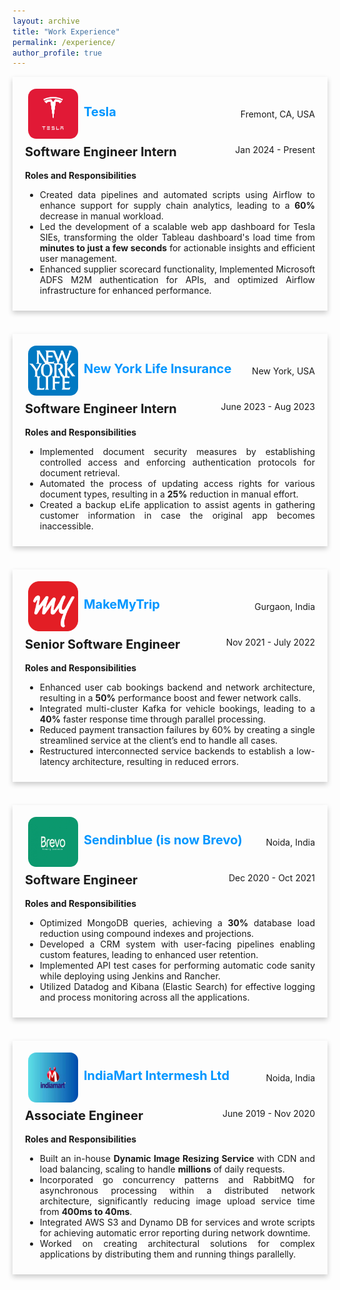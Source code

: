 ```yaml
---
layout: archive
title: "Work Experience"
permalink: /experience/
author_profile: true
---
```


<div style="box-shadow: 0 4px 8px 0 rgba(0,0,0,0.2); transition: 0.3s; width: 100%; margin-bottom: 20px;" 
     onmouseover="this.style.boxShadow='0 8px 16px 0 rgba(0,0,0,0.2)';" 
     onmouseout="this.style.boxShadow='0 4px 8px 0 rgba(0,0,0,0.2)';">
    <div style="padding: 10px 20px;">
        <div style="padding: 4px 0; display: flex; justify-content: space-between; align-items: center;">
            <div>
                <a href="https://www.tesla.com/"><img src="/images/logo7.png" 
                     alt="usc logo" style="height: 80px; width:80px; padding:5px; border-radius: 20%; background-size: cover; vertical-align:middle;"/></a>
                <b><a href="https://www.tesla.com/" style="text-decoration: none;  color:#0096FF; font-size:20px;" onmouseover="this.style.color = '#0096FF'; this.style.textDecoration = 'underline #89CFF0';" onmouseout="this.style.color = '#0096FF'; this.style.textDecoration = 'none';">Tesla</a></b>
            </div>
            <span style="float: right;">Fremont, CA, USA</span>
        </div>
        <b style="font-size:20px;">Software Engineer Intern</b>
        <span style="float: right;">Jan 2024 - Present</span>
        <br><br>
        <b>Roles and Responsibilities</b>
        <ul style="text-align: justify;">
            <li>Created data pipelines and automated scripts using Airflow to enhance support for supply chain analytics, leading to a <b>60%</b> decrease in manual workload.</li>
            <li>Led the development of a scalable web app dashboard for Tesla SIEs, transforming the older Tableau dashboard's load time from <b>minutes to just a few seconds</b> for actionable insights and efficient user management.</li>
            <li>Enhanced supplier scorecard functionality, Implemented Microsoft ADFS M2M authentication for APIs, and optimized Airflow infrastructure for enhanced performance.</li>
        </ul>
    </div>
</div>
<br>

<div style="box-shadow: 0 4px 8px 0 rgba(0,0,0,0.2); transition: 0.3s; width: 100%; margin-bottom: 20px;" 
     onmouseover="this.style.boxShadow='0 8px 16px 0 rgba(0,0,0,0.2)';" 
     onmouseout="this.style.boxShadow='0 4px 8px 0 rgba(0,0,0,0.2)';">
    <div style="padding: 10px 20px;">
        <div style="padding: 4px 0; display: flex; justify-content: space-between; align-items: center;">
            <div>
                <a href="https://www.newyorklife.com/"><img src="/images/logo3.png" 
                     alt="usc logo" style="height: 80px; width:80px; padding:5px; border-radius: 20%; background-size: cover; vertical-align:middle;"/></a>
                <b><a href="https://www.newyorklife.com/" style="text-decoration: none;  color:#0096FF; font-size:20px;" onmouseover="this.style.color = '#0096FF'; this.style.textDecoration = 'underline #89CFF0';" onmouseout="this.style.color = '#0096FF'; this.style.textDecoration = 'none';">New York Life Insurance</a></b>
            </div>
            <span style="float: right;">New York, USA</span>
        </div>
        <b style="font-size:20px;">Software Engineer Intern</b>
        <span style="float: right;">June 2023 - Aug 2023</span>
        <br><br>
        <b>Roles and Responsibilities</b>
        <ul style="text-align: justify;">
            <li>Implemented document security measures by establishing controlled access and enforcing authentication protocols for document retrieval.</li>
            <li>Automated the process of updating access rights for various document types, resulting in a <b>25%</b> reduction in manual effort.</li>
            <li>Created a backup eLife application to assist agents in gathering customer information in case the original app becomes inaccessible.</li>
        </ul>
    </div>
</div>
<br>

<div style="box-shadow: 0 4px 8px 0 rgba(0,0,0,0.2); transition: 0.3s; width: 100%; margin-bottom: 20px;" 
     onmouseover="this.style.boxShadow='0 8px 16px 0 rgba(0,0,0,0.2)';" 
     onmouseout="this.style.boxShadow='0 4px 8px 0 rgba(0,0,0,0.2)';">
    <div style="padding: 10px 20px;">
        <div style="padding: 4px 0; display: flex; justify-content: space-between; align-items: center;">
            <div>
                <a href="https://makemytrip.com/"><img src="/images/logo4.png" 
                     alt="usc logo" style="height: 80px; width:80px; padding:5px; border-radius: 20%; background-size: cover; vertical-align:middle;"/></a>
                <b><a href="https://makemytrip.com/" style="text-decoration: none;  color:#0096FF; font-size:20px;" onmouseover="this.style.color = '#0096FF'; this.style.textDecoration = 'underline #89CFF0';" onmouseout="this.style.color = '#0096FF'; this.style.textDecoration = 'none';">MakeMyTrip</a></b>
            </div>
            <span style="float: right;">Gurgaon, India</span>
        </div>
        <b style="font-size:20px;">Senior Software Engineer</b>
        <span style="float: right;">Nov 2021 - July 2022</span>
        <br><br>
        <b>Roles and Responsibilities</b>
        <ul style="text-align: justify;">
            <li>Enhanced user cab bookings backend and network architecture, resulting in a <b>50%</b> performance boost and fewer network calls.</li>
            <li>Integrated multi-cluster Kafka for vehicle bookings, leading to a <b>40%</b> faster response time through parallel processing.</li>
            <li>Reduced payment transaction failures by 60% by creating a single streamlined service at the client’s end to handle all cases.</li>
            <li>Restructured interconnected service backends to establish a low-latency architecture, resulting in reduced errors.</li>
        </ul>
    </div>
</div>
<br>

<div style="box-shadow: 0 4px 8px 0 rgba(0,0,0,0.2); transition: 0.3s; width: 100%; margin-bottom: 20px;" 
     onmouseover="this.style.boxShadow='0 8px 16px 0 rgba(0,0,0,0.2)';" 
     onmouseout="this.style.boxShadow='0 4px 8px 0 rgba(0,0,0,0.2)';">
    <div style="padding: 10px 20px;">
        <div style="padding: 4px 0; display: flex; justify-content: space-between; align-items: center;">
            <div>
                <a href="https://www.brevo.com/"><img src="/images/logo5.png" 
                     alt="usc logo" style="height: 80px; width:80px; padding:5px; border-radius: 20%; background-size: cover; vertical-align:middle;"/></a>
                <b><a href="https://www.brevo.com/" style="text-decoration: none;  color:#0096FF; font-size:20px;" onmouseover="this.style.color = '#0096FF'; this.style.textDecoration = 'underline #89CFF0';" onmouseout="this.style.color = '#0096FF'; this.style.textDecoration = 'none';">Sendinblue (is now Brevo)</a></b>
            </div>
            <span style="float: right;">Noida, India</span>
        </div>
        <b style="font-size:20px;">Software Engineer</b>
        <span style="float: right;">Dec 2020 - Oct 2021</span>
        <br><br>
        <b>Roles and Responsibilities</b>
        <ul style="text-align: justify;">
            <li>Optimized MongoDB queries, achieving a <b>30%</b> database load reduction using compound indexes and projections.</li>
            <li>Developed a CRM system with user-facing pipelines enabling custom features, leading to enhanced user retention.</li>
            <li>Implemented API test cases for performing automatic code sanity while deploying using Jenkins and Rancher.</li>
            <li>Utilized Datadog and Kibana (Elastic Search) for effective logging and process monitoring across all the applications.</li>
        </ul>
    </div>
</div>
<br>

<div style="box-shadow: 0 4px 8px 0 rgba(0,0,0,0.2); transition: 0.3s; width: 100%; margin-bottom: 20px;" 
     onmouseover="this.style.boxShadow='0 8px 16px 0 rgba(0,0,0,0.2)';" 
     onmouseout="this.style.boxShadow='0 4px 8px 0 rgba(0,0,0,0.2)';">
    <div style="padding: 10px 20px;">
        <div style="padding: 4px 0; display: flex; justify-content: space-between; align-items: center;">
            <div>
                <a href="https://www.indiamart.com/"><img src="/images/logo6.png" 
                     alt="usc logo" style="height: 80px; width:80px; padding:5px; border-radius: 20%; background-size: cover; vertical-align:middle;"/></a>
                <b><a href="https://www.indiamart.com/" style="text-decoration: none;  color:#0096FF; font-size:20px;" onmouseover="this.style.color = '#0096FF'; this.style.textDecoration = 'underline #89CFF0';" onmouseout="this.style.color = '#0096FF'; this.style.textDecoration = 'none';">IndiaMart Intermesh Ltd</a></b>
            </div>
            <span style="float: right;">Noida, India</span>
        </div>
        <b style="font-size:20px;">Associate Engineer</b>
        <span style="float: right;">June 2019 - Nov 2020</span>
        <br><br>
        <b>Roles and Responsibilities</b>
        <ul style="text-align: justify;">
            <li>Built an in-house <b>Dynamic Image Resizing Service</b> with CDN and load balancing, scaling to handle <b>millions</b> of daily requests.</li>
            <li>Incorporated go concurrency patterns and RabbitMQ for asynchronous processing within a distributed network architecture, significantly reducing image upload service time from <b>400ms to 40ms</b>.</li>
            <li>Integrated AWS S3 and Dynamo DB for services and wrote scripts for achieving automatic error reporting during network downtime.</li>
            <li>Worked on creating architectural solutions for complex applications by distributing them and running things parallelly.</li>
        </ul>
    </div>
</div>
<br>